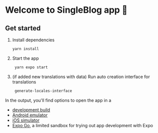 # Welcome to SingleBlog app 👋

## Get started

1. Install dependencies

   ```bash
   yarn install
   ```

2. Start the app

   ```bash
    yarn expo start
   ```

3. (if added new translations with data) Run auto creation interface for translations

   ```bash
    generate-locales-interface
   ```

In the output, you'll find options to open the app in a

- [development build](https://docs.expo.dev/develop/development-builds/introduction/)
- [Android emulator](https://docs.expo.dev/workflow/android-studio-emulator/)
- [iOS simulator](https://docs.expo.dev/workflow/ios-simulator/)
- [Expo Go](https://expo.dev/go), a limited sandbox for trying out app development with Expo
